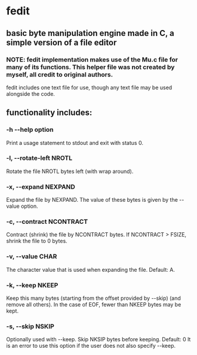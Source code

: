 # fedit
## basic byte manipulation engine made in C, a simple version of a file editor
### NOTE: fedit implementation makes use of the Mu.c file for many of its functions. This helper file was not created by myself, all credit to original authors.

fedit includes one text file for use, though any text file may be used alongside the code.

## functionality includes:

### -h --help option

Print a usage statement to stdout and exit with status 0.

### -l, --rotate-left NROTL

Rotate the file NROTL bytes left (with wrap around).

### -x, --expand NEXPAND

Expand the file by NEXPAND. The value of these bytes is given by the --value option.

### -c, --contract NCONTRACT

Contract (shrink) the file by NCONTRACT bytes. If NCONTRACT > FSIZE, shrink the file to 0 bytes.

### -v, --value CHAR

The character value that is used when expanding the file.
Default: A.

### -k, --keep NKEEP

Keep this many bytes (starting from the offset provided by --skip) (and remove all others). In the case of EOF, fewer than NKEEP bytes may be kept.

### -s, --skip NSKIP
Optionally used with --keep. Skip NKSIP bytes before keeping.
Default: 0
It is an error to use this option if the user does not also specify --keep.
